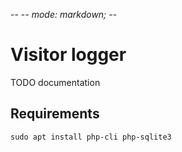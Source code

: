 -- -*- mode: markdown; -*-

# Visitor logger

TODO documentation

## Requirements

	sudo apt install php-cli php-sqlite3
